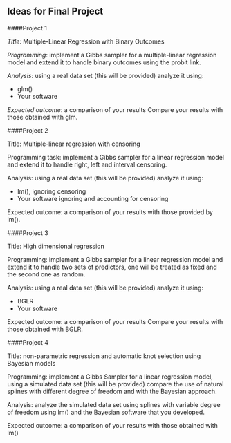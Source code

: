 ## Ideas for Final Project

####Project 1											

*Title*: Multiple-Linear Regression with Binary Outcomes

*Programming*: implement a Gibbs sampler for a multiple-linear regression model and extend it to handle binary outcomes using the probit link.

*Analysis*:  using a real data set (this will be provided) analyze it using:
-	glm()
-	Your software

*Expected outcome*: a comparison of your results Compare your results with those obtained with glm.

####Project 2											
										

Title: Multiple-linear regression with censoring

Programming task: implement a Gibbs sampler for a linear regression model and extend it to handle right, left and interval censoring.

Analysis:  using a real data set (this will be provided) analyze it using:
- lm(), ignoring censoring
- Your software ignoring and accounting for censoring

Expected outcome: a comparison of your results with those provided by lm().


####Project 3										

Title: High dimensional regression

Programming: implement a Gibbs sampler for a linear regression model and extend it to handle two sets of predictors, one will be treated as fixed and the second one as random.
 
Analysis:  using a real data set (this will be provided) analyze it using:
-	BGLR
-	Your software

Expected outcome: a comparison of your results Compare your results with those obtained with BGLR.



####Project 4										

Title: non-parametric regression and automatic knot selection using Bayesian models

Programming: implement a Gibbs Sampler for a linear regression model, using a simulated data set (this will be provided) compare the use of natural splines with different degree of freedom and with the Bayesian approach.

Analysis:  analyze the simulated data set using splines with variable degree of freedom using lm() and the Bayesian software that you developed. 

Expected outcome: a comparison of your results  with those obtained with lm()


